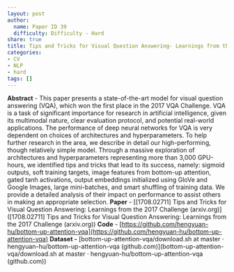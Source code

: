 ```yaml
---
layout: post
author:
  name: Paper ID 39
  difficulty: Difficulty - Hard
share: true
title: Tips and Tricks for Visual Question Answering- Learnings from the 2017 Challenge
categories:
- CV
- NLP
- hard
tags: []
---
```

**Abstract** - This paper presents a state-of-the-art model for visual question answering (VQA), which won the first place in the 2017 VQA Challenge. VQA is a task of significant importance for research in artificial intelligence, given its multimodal nature, clear evaluation protocol, and potential real-world applications. The performance of deep neural networks for VQA is very dependent on choices of architectures and hyperparameters. To help further research in the area, we describe in detail our high-performing, though relatively simple model. Through a massive exploration of architectures and hyperparameters representing more than 3,000 GPU-hours, we identified tips and tricks that lead to its success, namely: sigmoid outputs, soft training targets, image features from bottom-up attention, gated tanh activations, output embeddings initialized using GloVe and Google Images, large mini-batches, and smart shuffling of training data. We provide a detailed analysis of their impact on performance to assist others in making an appropriate selection.
**Paper** - [[1708.02711] Tips and Tricks for Visual Question Answering: Learnings from the 2017 Challenge (arxiv.org)]([1708.02711] Tips and Tricks for Visual Question Answering: Learnings from the 2017 Challenge (arxiv.org))
**Code** - [https://github.com/hengyuan-hu/bottom-up-attention-vqa](https://github.com/hengyuan-hu/bottom-up-attention-vqa)
**Dataset -** [bottom-up-attention-vqa/download.sh at master · hengyuan-hu/bottom-up-attention-vqa (github.com)](bottom-up-attention-vqa/download.sh at master · hengyuan-hu/bottom-up-attention-vqa (github.com))
    
